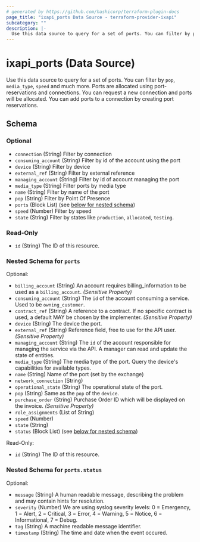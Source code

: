 ```yaml
---
# generated by https://github.com/hashicorp/terraform-plugin-docs
page_title: "ixapi_ports Data Source - terraform-provider-ixapi"
subcategory: ""
description: |-
  Use this data source to query for a set of ports. You can filter by pop, media_type, speed and much more. Ports are allocated using port-reservations and connections. You can request a new connection and ports will be allocated. You can add ports to a connection by creating port reservations.
---
```


# ixapi_ports (Data Source)

Use this data source to query for a set of ports. You can filter by `pop`, `media_type`, `speed` and much more. Ports are allocated using port-reservations and connections. You can request a new connection and ports will be allocated. You can add ports to a connection by creating port reservations.



<!-- schema generated by tfplugindocs -->
## Schema

### Optional

- `connection` (String) Filter by connection
- `consuming_account` (String) Filter by id of the account using the port
- `device` (String) Filter by device
- `external_ref` (String) Filter by external reference
- `managing_account` (String) Filter by id of account managing the port
- `media_type` (String) Filter ports by media type
- `name` (String) Filter by name of the port
- `pop` (String) Filter by Point Of Presence
- `ports` (Block List) (see [below for nested schema](#nestedblock--ports))
- `speed` (Number) Filter by speed
- `state` (String) Filter by states like `production`, `allocated`, `testing`.

### Read-Only

- `id` (String) The ID of this resource.

<a id="nestedblock--ports"></a>
### Nested Schema for `ports`

Optional:

- `billing_account` (String) An account requires billing_information to be used as a `billing_account`. *(Sensitive Property)*
- `consuming_account` (String) The `id` of the account consuming a service.  Used to be `owning_customer`.
- `contract_ref` (String) A reference to a contract. If no specific contract is used, a default MAY be chosen by the implementer. *(Sensitive Property)*
- `device` (String) The device the port.
- `external_ref` (String) Reference field, free to use for the API user. *(Sensitive Property)*
- `managing_account` (String) The `id` of the account responsible for managing the service via the API. A manager can read and update the state of entities.
- `media_type` (String) The media type of the port. Query the device's capabilities for available types.
- `name` (String) Name of the port (set by the exchange)
- `network_connection` (String)
- `operational_state` (String) The operational state of the port.
- `pop` (String) Same as the `pop` of the `device`.
- `purchase_order` (String) Purchase Order ID which will be displayed on the invoice. *(Sensitive Property)*
- `role_assignments` (List of String)
- `speed` (Number)
- `state` (String)
- `status` (Block List) (see [below for nested schema](#nestedblock--ports--status))

Read-Only:

- `id` (String) The ID of this resource.

<a id="nestedblock--ports--status"></a>
### Nested Schema for `ports.status`

Optional:

- `message` (String) A human readable message, describing the problem and may contain hints for resolution.
- `severity` (Number) We are using syslog severity levels: 0 = Emergency, 1 = Alert, 2 = Critical, 3 = Error, 4 = Warning, 5 = Notice, 6 = Informational, 7 = Debug.
- `tag` (String) A machine readable message identifier.
- `timestamp` (String) The time and date when the event occured.


